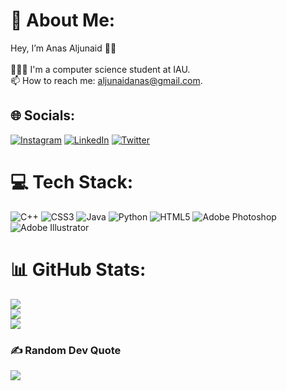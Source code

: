 # 💫 About Me:
Hey, I’m Anas Aljunaid 👋🏽<br><br>👨🏽‍💻 I'm a computer science student at IAU.<br>📫 How to reach me: aljunaidanas@gmail.com.


## 🌐 Socials:
[![Instagram](https://img.shields.io/badge/Instagram-%23E4405F.svg?logo=Instagram&logoColor=white)](https://instagram.com/_A8_) [![LinkedIn](https://img.shields.io/badge/LinkedIn-%230077B5.svg?logo=linkedin&logoColor=white)](https://www.linkedin.com/in/anas-aljunaid/) [![Twitter](https://img.shields.io/badge/Twitter-%231DA1F2.svg?logo=Twitter&logoColor=white)](https://twitter.com/AnasAlgunaid) 

# 💻 Tech Stack:
![C++](https://img.shields.io/badge/c++-%2300599C.svg?style=for-the-badge&logo=c%2B%2B&logoColor=white) ![CSS3](https://img.shields.io/badge/css3-%231572B6.svg?style=for-the-badge&logo=css3&logoColor=white) ![Java](https://img.shields.io/badge/java-%23ED8B00.svg?style=for-the-badge&logo=java&logoColor=white) ![Python](https://img.shields.io/badge/python-3670A0?style=for-the-badge&logo=python&logoColor=ffdd54) ![HTML5](https://img.shields.io/badge/html5-%23E34F26.svg?style=for-the-badge&logo=html5&logoColor=white) ![Adobe Photoshop](https://img.shields.io/badge/adobephotoshop-%2331A8FF.svg?style=for-the-badge&logo=adobephotoshop&logoColor=white) ![Adobe Illustrator](https://img.shields.io/badge/adobeillustrator-%23FF9A00.svg?style=for-the-badge&logo=adobeillustrator&logoColor=white)
# 📊 GitHub Stats:
![](https://github-readme-stats.vercel.app/api?username=AnasAljunaid&theme=dark&hide_border=false&include_all_commits=false&count_private=false)<br/>
![](https://github-readme-streak-stats.herokuapp.com/?user=AnasAljunaid&theme=dark&hide_border=false)<br/>
![](https://github-readme-stats.vercel.app/api/top-langs/?username=AnasAljunaid&theme=dark&hide_border=false&include_all_commits=false&count_private=false&layout=compact)

### ✍️ Random Dev Quote
![](https://quotes-github-readme.vercel.app/api?type=vetical&theme=dark)

